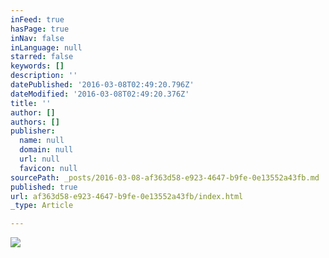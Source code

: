```yaml
---
inFeed: true
hasPage: true
inNav: false
inLanguage: null
starred: false
keywords: []
description: ''
datePublished: '2016-03-08T02:49:20.796Z'
dateModified: '2016-03-08T02:49:20.376Z'
title: ''
author: []
authors: []
publisher:
  name: null
  domain: null
  url: null
  favicon: null
sourcePath: _posts/2016-03-08-af363d58-e923-4647-b9fe-0e13552a43fb.md
published: true
url: af363d58-e923-4647-b9fe-0e13552a43fb/index.html
_type: Article

---
```

![](https://the-grid-user-content.s3-us-west-2.amazonaws.com/0b4bcbb1-be7d-4c25-a489-7ef6dc92f89a.jpg)